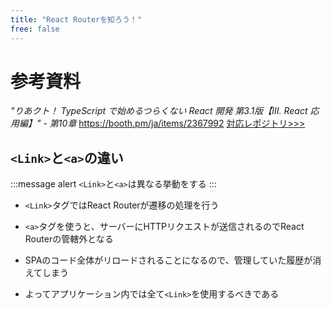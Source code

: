 ```yaml
---
title: "React Routerを知ろう！"
free: false
---
```


# 参考資料
*"りあクト！ TypeScript で始めるつらくない React 開発 第3.1版【Ⅲ. React 応用編】" - 第10章*
https://booth.pm/ja/items/2367992
[対応レポジトリ>>>](https://github.com/oukayuka/Riakuto-StartingReact-ja3.1)

## `<Link>`と`<a>`の違い

:::message alert
`<Link>`と`<a>`は異なる挙動をする
:::

- `<Link>`タグではReact Routerが遷移の処理を行う
- `<a>`タグを使うと、サーバーにHTTPリクエストが送信されるのでReact Routerの管轄外となる
- SPAのコード全体がリロードされることになるので、管理していた履歴が消えてしまう

- よってアプリケーション内では全て`<Link>`を使用するべきである
